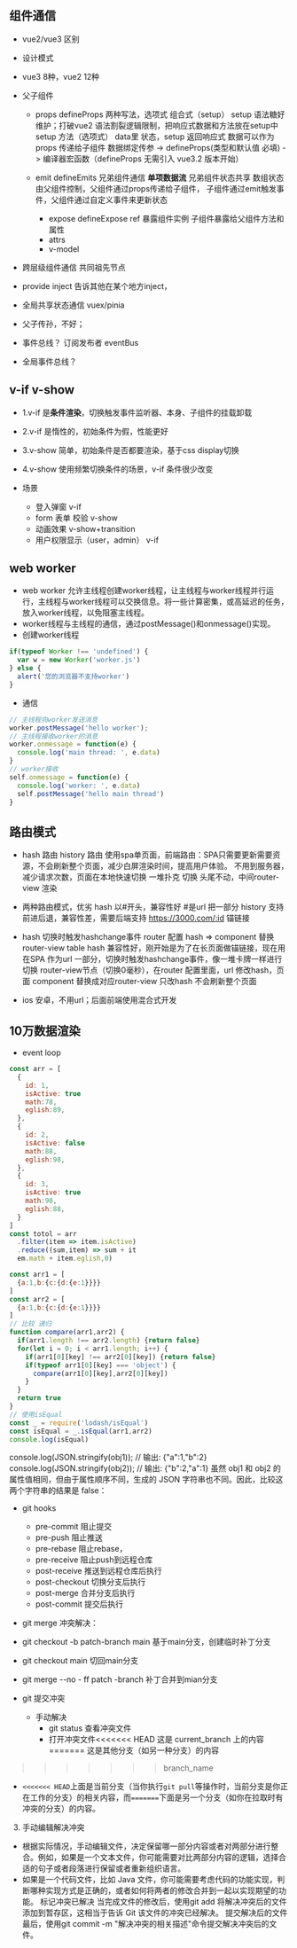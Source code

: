 ## 组件通信
- vue2/vue3 区别
- 设计模式
- vue3 8种，vue2 12种
- 父子组件
  - props defineProps
    两种写法，选项式 组合式（setup）
    setup 语法糖好维护；打破vue2 语法割裂逻辑限制，把响应式数据和方法放在setup中
    setup 方法（选项式） data里 状态，setup 返回响应式
    数据可以作为props 传递给子组件
    数据绑定传参 -> defineProps(类型和默认值 必填) -> 编译器宏函数（defineProps 无需引入 vue3.2 版本开始）

  - emit defineEmits 兄弟组件通信
    **单项数据流** 兄弟组件状态共享 数组状态由父组件控制，父组件通过props传递给子组件，
    子组件通过emit触发事件，父组件通过自定义事件来更新状态
    - expose defineExpose ref 暴露组件实例
      子组件暴露给父组件方法和属性
    - attrs
    - v-model
  
-  跨层级组件通信 共同祖先节点
  - provide inject  告诉其他在某个地方inject，
  - 全局共享状态通信 vuex/pinia
  - 父子传孙，不好；
  - 事件总线？ 订阅发布者 eventBus 
  - 全局事件总线？

## v-if v-show
- 1.v-if 是**条件渲染**，切换触发事件监听器、本身、子组件的挂载卸载
- 2.v-if 是惰性的，初始条件为假，性能更好
- 3.v-show 简单，初始条件是否都要渲染，基于css display切换
- 4.v-show 使用频繁切换条件的场景，v-if 条件很少改变

- 场景
  - 登入弹窗 v-if
  - form 表单 校验 v-show
  - 动画效果 v-show+transition
  - 用户权限显示（user，admin） v-if
## web worker
- web worker 允许主线程创建worker线程，让主线程与worker线程并行运行，主线程与worker线程可以交换信息。将一些计算密集，或高延迟的任务，放入worker线程，以免阻塞主线程。
- worker线程与主线程的通信，通过postMessage()和onmessage()实现。
- 创建worker线程
```js
if(typeof Worker !== 'undefined') {
  var w = new Worker('worker.js')
} else {
  alert('您的浏览器不支持worker')
}
```
- 通信
```js
// 主线程向worker发送消息
worker.postMessage('hello worker');
// 主线程接收worker的消息
worker.onmessage = function(e) {
  console.log('main thread: ', e.data)
}
// worker接收
self.onmessage = function(e) {
  console.log('worker: ', e.data)
  self.postMessage('hello main thread')
}
```

## 路由模式
- hash 路由 history 路由
  使用spa单页面，前端路由：SPA只需要更新需要资源，不会刷新整个页面，减少白屏渲染时间，提高用户体验。
  不用到服务器，减少请求次数，页面在本地快速切换
  一堆扑克 切换 头尾不动，中间router-view 渲染
- 两种路由模式，优劣
  hash 以#开头，兼容性好 #是url 把一部分
  history 支持前进后退，兼容性差，需要后端支持
  https://3000.com/:id 锚链接 
- hash 切换时触发hashchange事件 router 配置
  hash => component 替换router-view
  table 
  hash 兼容性好，刚开始是为了在长页面做锚链接，现在用在SPA
  作为url 一部分，切换时触发hashchange事件，像一堆卡牌一样进行切换
  router-view节点（切换0毫秒），在router 配置里面，url 修改hash，页面 component 替换成对应router-view
  只改hash 不会刷新整个页面

- ios 安卓，不用url；后面前端使用混合式开发
## 10万数据渲染
- event loop
  
```js
const arr = [
  {
    id: 1,
    isActive: true
    math:78,
    eglish:89,
  },
  {
    id: 2,
    isActive: false
    math:88,
    eglish:98,
  },
  {
    id: 3, 
    isActive: true
    math:98,
    eglish:88,
  }
]
const totol = arr
  .filter(item => item.isActive)
  .reduce((sum,item) => sum + it
  em.math + item.eglish,0)
```
```js
const arr1 = [
  {a:1,b:{c:{d:{e:1}}}}
]
const arr2 = [
  {a:1,b:{c:{d:{e:1}}}}
]
// 比较 递归
function compare(arr1,arr2) {
  if(arr1.length !== arr2.length) {return false}
  for(let i = 0; i < arr1.length; i++) {
    if(arr1[0][key] !== arr2[0][key]) {return false}
    if(typeof arr1[0][key] === 'object') {
      compare(arr1[0][key],arr2[0][key])
    }
  }
  return true
}
// 使用isEqual
const _ = require('lodash/isEqual')
const isEqual = _.isEqual(arr1,arr2)
console.log(isEqual)

```
console.log(JSON.stringify(obj1)); // 输出: {"a":1,"b":2}
console.log(JSON.stringify(obj2)); // 输出: {"b":2,"a":1}
虽然 obj1 和 obj2 的属性值相同，但由于属性顺序不同，生成的 JSON 字符串也不同。因此，比较这两个字符串的结果是 false：

- git hooks
  - pre-commit 阻止提交
  - pre-push 阻止推送
  - pre-rebase 阻止rebase，
  - pre-receive 阻止push到远程仓库
  - post-receive 推送到远程仓库后执行
  - post-checkout 切换分支后执行
  - post-merge 合并分支后执行
  - post-commit 提交后执行
- git merge 冲突解决：
 - git checkout -b patch-branch main 基于main分支，创建临时补丁分支
 - git checkout main 切回main分支
 - git merge --no - ff patch -branch 补丁合并到mian分支

- git 提交冲突
  - 手动解决
    - git status 查看冲突文件
    - 打开冲突文件<<<<<<< HEAD
这是 current_branch 上的内容
=======
这是其他分支（如另一种分支）的内容
>>>>>>> branch_name
 * `<<<<<<< HEAD`上面是当前分支（当你执行`git pull`等操作时，当前分支是你正在工作的分支）的相关内容，而`=======`下面是另一个分支（如你在拉取时有冲突的分支）的内容。
3. 手动编辑解决冲突
* 根据实际情况，手动编辑文件，决定保留哪一部分内容或者对两部分进行整合。例如，如果是一个文本文件，你可能需要对比两部分内容的逻辑，选择合适的句子或者段落进行保留或者重新组织语言。
* 如果是一个代码文件，比如 Java 文件，你可能需要考虑代码的功能实现，判断哪种实现方式是正确的，或者如何将两者的修改合并到一起以实现期望的功能。
标记冲突已解决
当完成文件的修改后，使用git add <file>将解决冲突后的文件添加到暂存区，这相当于告诉 Git 该文件的冲突已经解决。
提交解决后的文件
最后，使用git commit -m "解决冲突的相关描述"命令提交解决冲突后的文件。

